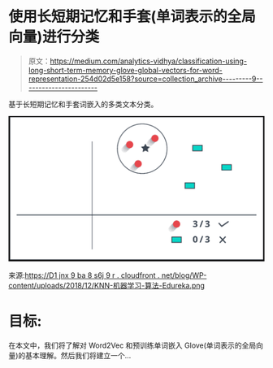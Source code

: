 # 使用长短期记忆和手套(单词表示的全局向量)进行分类

> 原文：<https://medium.com/analytics-vidhya/classification-using-long-short-term-memory-glove-global-vectors-for-word-representation-254d02d5e158?source=collection_archive---------9----------------------->

基于长短期记忆和手套词嵌入的多类文本分类。

![](img/b894325b498ebac8e1e35349325641d3.png)

来源:[https://D1 jnx 9 ba 8 s6j 9 r . cloudfront . net/blog/WP-content/uploads/2018/12/KNN-机器学习-算法-Edureka.png](https://d1jnx9ba8s6j9r.cloudfront.net/blog/wp-content/uploads/2018/12/KNN-Machine-Learning-Algorithms-Edureka.png)

# 目标:

在本文中，我们将了解对 Word2Vec 和预训练单词嵌入 Glove(单词表示的全局向量)的基本理解。然后我们将建立一个…